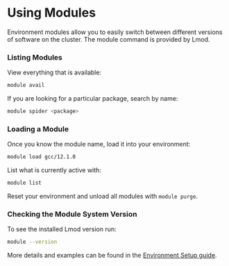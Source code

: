 # Using Modules

Environment modules allow you to easily switch between different versions of software on the cluster. The module command is provided by Lmod.

### Listing Modules

View everything that is available:

```bash
module avail
```

If you are looking for a particular package, search by name:

```bash
module spider <package>
```

### Loading a Module

Once you know the module name, load it into your environment:

```bash
module load gcc/12.1.0
```

List what is currently active with:

```bash
module list
```

Reset your environment and unload all modules with `module purge`.

### Checking the Module System Version

To see the installed Lmod version run:

```bash
module --version
```

More details and examples can be found in the [Environment Setup guide](slurm/environment.md).
